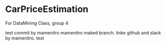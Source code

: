 # CarPriceEstimation
For DataMining Class, group 4

test commit by mamenitro
mamenitro maked branch.
linke github and slack by mamenitro.
test
